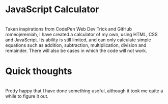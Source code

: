 <h1>JavaScript Calculator</h1><br>
Taken inspirations from CodePen Web Dev Trick and GitHub romeojeremiah, I have created a calculator of my own, using HTML, CSS and JavaScript. Its ability is still limited, and can only calculate simple equations such as addition, subtraction, multiplication, division and remainder. There will also be cases in which the code will not work.
<h1>Quick thoughts</h1><br>
Pretty happy that I have done something useful, although it took me quite a while to figure it out.
